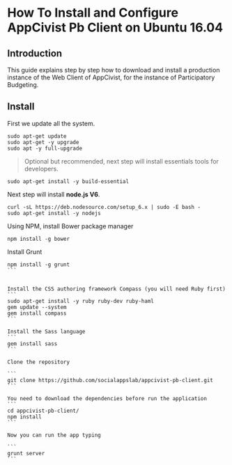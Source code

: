 # How To Install and Configure AppCivist Pb Client on Ubuntu 16.04

## Introduction
This guide explains step by step how to download and install a production instance of the Web Client of AppCivist, for the instance of Participatory Budgeting.

## Install

First we update all the system.

```
sudo apt-get update
sudo apt-get -y upgrade
sudo apt -y full-upgrade
```

> Optional but recommended, next step will install essentials tools for developers.


```
sudo apt-get install -y build-essential
```

Next step will install **node.js V6**.

```
curl -sL https://deb.nodesource.com/setup_6.x | sudo -E bash -
sudo apt-get install -y nodejs
```

Using NPM, install Bower package manager

```
npm install -g bower
```

Install Grunt

````
npm install -g grunt
```


Install the CSS authoring framework Compass (you will need Ruby first)
```
sudo apt-get install -y ruby ruby-dev ruby-haml
gem update --system
gem install compass   
```

Install the Sass language
```
gem install sass
```

Clone the repository

```
git clone https://github.com/socialappslab/appcivist-pb-client.git
```

You need to download the dependencies before run the application 
```
cd appcivist-pb-client/
npm install
```

Now you can run the app typing

```
grunt server
```
